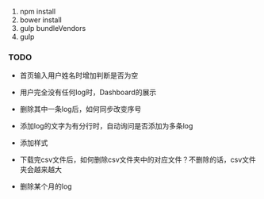 1. npm install
2. bower install
3. gulp bundleVendors
4. gulp

### TODO
- 首页输入用户姓名时增加判断是否为空
- 用户完全没有任何log时，Dashboard的展示
- 删除其中一条log后，如何同步改变序号
- 添加log的文字为有分行时，自动询问是否添加为多条log
- 添加样式

- 下载完csv文件后，如何删除csv文件夹中的对应文件？不删除的话，csv文件夹会越来越大
- 删除某个月的log
